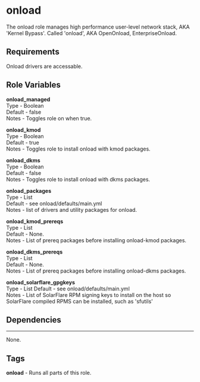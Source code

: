 # onload
The onload role manages high performance user-level network stack, AKA 'Kernel Bypass'. Called 'onload', AKA OpenOnload, EnterpriseOnload. 

## Requirements
Onload drivers are accessable.

## Role Variables
**onload_managed**  
Type - Boolean  
Default - false  
Notes - Toggles role on when true.  

**onload_kmod**  
Type - Boolean  
Default - true   
Notes - Toggles role to install onload with kmod packages.  

**onload_dkms**  
Type - Boolean  
Default - false  
Notes - Toggles role to install onload with dkms packages.  

**onload_packages**  
Type - List  
Default - see onload/defaults/main.yml  
Notes - list of drivers and utility packages for onload.  

**onload_kmod_prereqs**  
Type - List  
Default - None.  
Notes - List of prereq packages before installing onload-kmod packages.  

**onload_dkms_prereqs**  
Type - List  
Default - None.  
Notes - List of prereq packages before installing onload-dkms packages.  

**onload_solarflare_gpgkeys**  
Type - List
Default - see onload/defaults/main.yml  
Notes - List of SolarFlare RPM signing keys to install on the host so SolarFlare compiled RPMS can be installed, such as 'sfutils'  

## Dependencies
------------
None.

## Tags
**onload** - Runs all parts of this role.  
